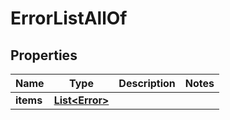 

# ErrorListAllOf


## Properties

Name | Type | Description | Notes
------------ | ------------- | ------------- | -------------
**items** | [**List&lt;Error&gt;**](Error.md) |  | 



